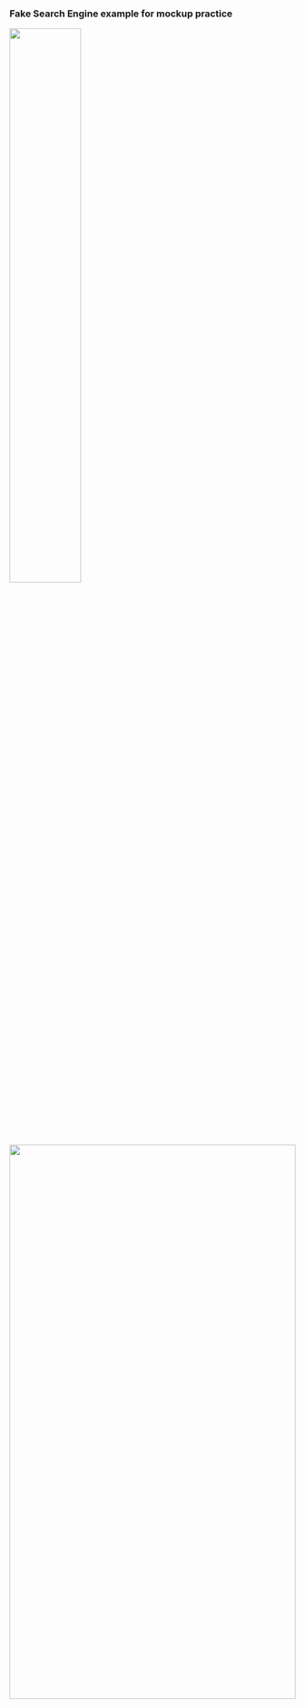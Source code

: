 ### Fake Search Engine example for mockup practice

<img src="https://github.com/krish7201/generic-search-engine-mockup/blob/main/Assets/Favicon.png" height="50%" width="50%"></img>

<img src="https://github.com/user-attachments/assets/336061b8-a391-473d-8c69-d664262a8696" height="50%" width="100%"></img>

<img src="https://github.com/krish7201/generic-search-engine-mockup/blob/main/Logo.png" height="50%" width="100%"></img>

<img src="https://github.com/user-attachments/assets/3b45b33a-cd3a-4c9b-98ff-cd2bed532c9f" height="50%" width="100%"></img>
